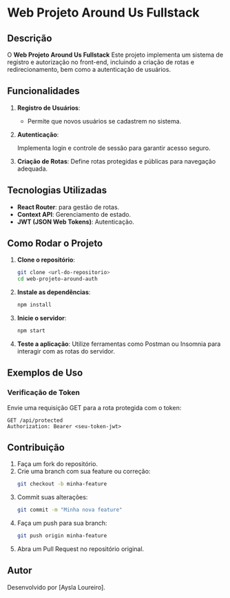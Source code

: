 # Web Projeto Around Us Fullstack

## Descrição

O **Web Projeto Around Us Fullstack** Este projeto implementa um sistema de registro e autorização no front-end, incluindo a criação de rotas e redirecionamento, bem como a autenticação de usuários.

## Funcionalidades

1. **Registro de Usuários**:

   - Permite que novos usuários se cadastrem no sistema.

2. **Autenticação**:

   Implementa login e controle de sessão para garantir acesso seguro.

3. **Criação de Rotas**:
   Define rotas protegidas e públicas para navegação adequada.

## Tecnologias Utilizadas

- **React Router**: para gestão de rotas.
- **Context API**: Gerenciamento de estado.
- **JWT (JSON Web Tokens)**: Autenticação.

## Como Rodar o Projeto

1. **Clone o repositório**:

   ```bash
   git clone <url-do-repositorio>
   cd web-projeto-around-auth
   ```

2. **Instale as dependências**:

   ```bash
   npm install
   ```

3. **Inicie o servidor**:

   ```bash
   npm start
   ```

4. **Teste a aplicação**:
   Utilize ferramentas como Postman ou Insomnia para interagir com as rotas do servidor.

## Exemplos de Uso

### Verificação de Token

Envie uma requisição GET para a rota protegida com o token:

```http
GET /api/protected
Authorization: Bearer <seu-token-jwt>
```

## Contribuição

1. Faça um fork do repositório.
2. Crie uma branch com sua feature ou correção:
   ```bash
   git checkout -b minha-feature
   ```
3. Commit suas alterações:
   ```bash
   git commit -m "Minha nova feature"
   ```
4. Faça um push para sua branch:
   ```bash
   git push origin minha-feature
   ```
5. Abra um Pull Request no repositório original.

## Autor

Desenvolvido por [Aysla Loureiro].
